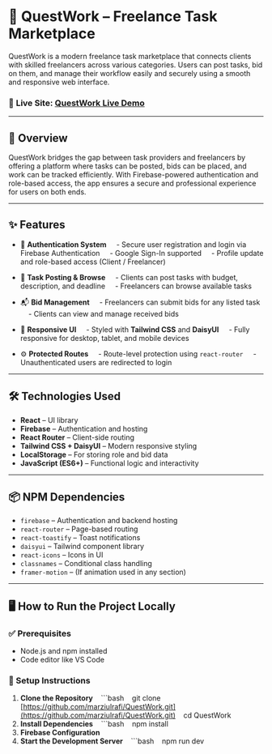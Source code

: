 # 💼 QuestWork – Freelance Task Marketplace

QuestWork is a modern freelance task marketplace that connects clients with skilled freelancers across various categories. Users can post tasks, bid on them, and manage their workflow easily and securely using a smooth and responsive web interface.

### 🔗 **Live Site:** [QuestWork Live Demo](https://marziul-questwork.web.app/)

---

## 🧩 Overview

QuestWork bridges the gap between task providers and freelancers by offering a platform where tasks can be posted, bids can be placed, and work can be tracked efficiently. With Firebase-powered authentication and role-based access, the app ensures a secure and professional experience for users on both ends.

---

## ✨ Features

- 🔐 **Authentication System**  
  - Secure user registration and login via Firebase Authentication  
  - Google Sign-In supported  
  - Profile update and role-based access (Client / Freelancer)

- 📝 **Task Posting & Browse**  
  - Clients can post tasks with budget, description, and deadline  
  - Freelancers can browse available tasks

- 📬 **Bid Management**  
  - Freelancers can submit bids for any listed task  
  - Clients can view and manage received bids

- 🎨 **Responsive UI**  
  - Styled with **Tailwind CSS** and **DaisyUI**  
  - Fully responsive for desktop, tablet, and mobile devices

- ⚙️ **Protected Routes**  
  - Route-level protection using `react-router`  
  - Unauthenticated users are redirected to login

---

## 🛠️ Technologies Used

- **React** – UI library  
- **Firebase** – Authentication and hosting  
- **React Router** – Client-side routing  
- **Tailwind CSS + DaisyUI** – Modern responsive styling  
- **LocalStorage** – For storing role and bid data  
- **JavaScript (ES6+)** – Functional logic and interactivity  

---

## 📦 NPM Dependencies

- `firebase` – Authentication and backend hosting  
- `react-router` – Page-based routing  
- `react-toastify` – Toast notifications  
- `daisyui` – Tailwind component library  
- `react-icons` – Icons in UI  
- `classnames` – Conditional class handling  
- `framer-motion` – (If animation used in any section)

---

## 🖥️ How to Run the Project Locally

### ✅ Prerequisites
- Node.js and npm installed
- Code editor like VS Code

### 📁 Setup Instructions

1. **Clone the Repository**
   ```bash
   git clone [https://github.com/marziulrafi/QuestWork.git](https://github.com/marziulrafi/QuestWork.git)
   cd QuestWork
2. **Install Dependencies**
   ```bash
   npm install
3. **Firebase Configuration**
4. **Start the Development Server**
   ```bash
   npm run dev